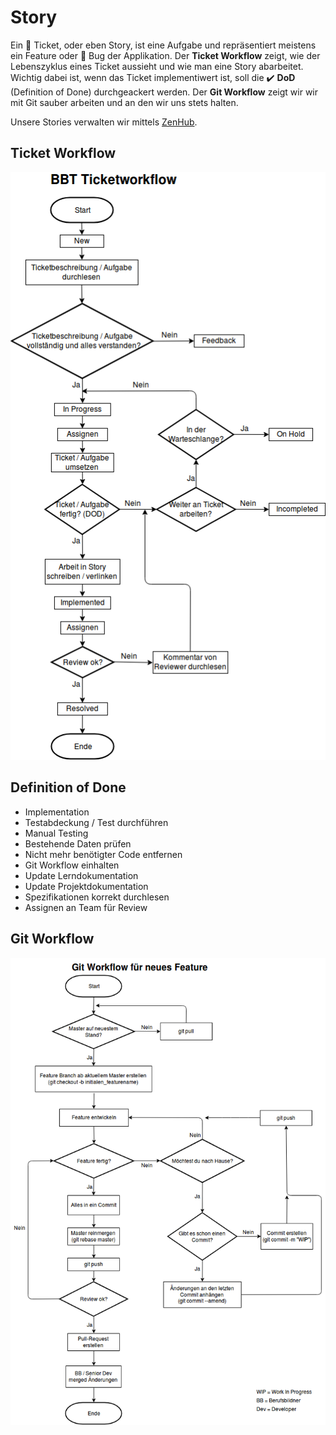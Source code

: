 # Story

Ein :ticket: Ticket, oder eben Story, ist eine Aufgabe und repräsentiert meistens ein Feature oder :bug: Bug der Applikation.
Der **Ticket Workflow** zeigt, wie der Lebenszyklus eines Ticket aussieht und wie man eine Story abarbeitet. Wichtig dabei ist, wenn das Ticket implementiwert ist, soll die :heavy_check_mark: **DoD** (Definition of Done) durchgeackert werden. Der **Git Workflow** zeigt wir wir mit Git sauber arbeiten und an den wir uns stets halten.

Unsere Stories verwalten wir mittels [ZenHub](zenhub.md).

## Ticket Workflow
![Ticket Workflow](ticket_workflow.png)

## Definition of Done
- Implementation
- Testabdeckung / Test durchführen
- Manual Testing
- Bestehende Daten prüfen
- Nicht mehr benötigter Code entfernen
- Git Workflow einhalten
- Update Lerndokumentation
- Update Projektdokumentation
- Spezifikationen korrekt durchlesen
- Assignen an Team für Review

## Git Workflow

![Git Workflow](git_workflow.png)
